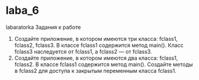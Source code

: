 # laba_6
labaratorka
Задания к работе
1. Создайте приложение, в котором имеются три класса:
fclass1, fclass2, fclass3. В классе fclass1 содержится метод
main(). Класс fclass3 наследуется от fclass1, а fclass2 — от
fclass3.
2. Создайте приложение, в котором имеются два класса:
fclass1, fclass2. В классе fclass1 содержится метод main().
Создайте методы в fclass2 для доступа к закрытым переменным
класса fclass1.
